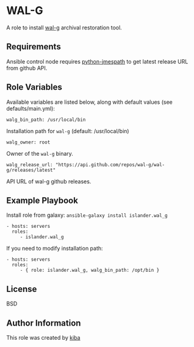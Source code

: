 WAL-G
=========

A role to install [wal-g][1] archival restoration tool.

Requirements
------------

Ansible control node requires [python-jmespath][2] to get latest release URL from github API.

Role Variables
--------------

Available variables are listed below, along with default values (see defaults/main.yml):

```
walg_bin_path: /usr/local/bin
```

Installation path for `wal-g` (default: /usr/local/bin)

```
walg_owner: root
```

Owner of the `wal-g` binary.

```
walg_release_url: "https://api.github.com/repos/wal-g/wal-g/releases/latest"
```

API URL of wal-g github releases.

Example Playbook
----------------

Install role from galaxy: `ansible-galaxy install islander.wal_g`

    - hosts: servers
      roles:
         - islander.wal_g

If you need to modify installation path:

    - hosts: servers
      roles:
         - { role: islander.wal_g, walg_bin_path: /opt/bin }

License
-------

BSD

Author Information
------------------

This role was created by [kiba][3]

[1]: https://github.com/wal-g/wal-g
[2]: https://pypi.org/project/jmespath/
[3]: https://kiba.io
